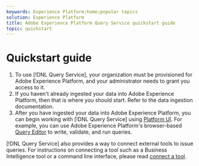 ```yaml
---
keywords: Experience Platform;home;popular topics
solution: Experience Platform
title: Adobe Experience Platform Query Service quickstart guide
topic: quickstart
---
```


# Quickstart guide

1. To use [!DNL Query Service], your organization must be provisioned for Adobe Experience Platform, and your administrator needs to grant you access to it. 
2. If you haven't already ingested your data into Adobe Experience Platform, then that is where you should start. Refer to the data ingestion documentation.
3. After you have ingested your data into Adobe Experience Platform, you can begin working with [!DNL Query Service] using [Platform UI](ui/overview.md). For example, you can use Adobe Experience Platform's browser-based [Query Editor](ui/user-guide.md) to write, validate, and run queries.


[!DNL Query Service] also provides a way to connect external tools to issue queries. For instructions on connecting a tool such as a Business Intelligence tool or a command line interface, please read [connect a tool](clients/overview.md). 

